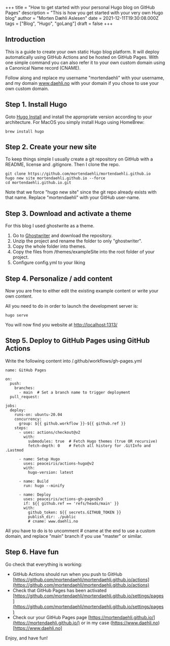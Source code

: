 +++
title = "How to get started with your personal Hugo blog on GitHub Pages"
description = "This is how you get started with your very own Hugo blog"
author = "Morten Dæhli Aslesen"
date = 2021-12-11T19:30:08.000Z
tags = ["Blog", "Hugo", "goLang"]
draft = false
+++

## Introduction

This is a guide to create your own static Hugo blog platform. It will deploy automatically using GitHub Actions and
be hosted on GitHub Pages. With one simple command you can also refer it to your own custom domain using a Canonical Name record (CNAME).

Follow along and replace my username "mortendaehli" with your username, and my domain www.daehli.no with your domain
if you chose to use your own custom domain.

## Step 1. Install Hugo

Goto [Hugo Install](https://gohugo.io/getting-started/installing) and install the appropriate version according 
to your architecture. For MacOS you simply install Hugo using HomeBrew:

    brew install hugo

## Step 2. Create your new site

To keep things simple I usually create a git repository on GitHub with a README, license and .gitignore.
Then I clone the repo.

    git clone https://github.com/mortendaehli/mortendaehli.github.io
    hugo new site mortendaehli.github.io --force
    cd mortendaehli.github.io.git

Note that we force "hugo new site" since the git repo already exists with that name. Replace "mortendaehli" with your GitHub
user-name.

## Step 3. Download and activate a theme

For this blog I used ghostwrite as a theme.

1. Go to [Ghostwriter](https://github.com/jbub/ghostwriter) and download the repository. 
2. Unzip the project and rename the folder to only "ghostwriter". 
3. Copy the whole folder into themes. 
4. Copy the files from /themes/exampleSite into the root folder of your project.
5. Configure config.yml to your liking

## Step 4. Personalize / add content

Now you are free to either edit the existing example content or write your own content.

All you need to do in order to launch the development server is:

    hugo serve

You will now find you website at [http://localhost:1313/](http://localhost:1313/)

## Step 5. Deploy to GitHub Pages using GitHub Actions

Write the following content into /.github/workflows/gh-pages.yml

    name: GitHub Pages

    on:
      push:
        branches:
          - main  # Set a branch name to trigger deployment
      pull_request:
    
    jobs:
      deploy:
        runs-on: ubuntu-20.04
        concurrency:
          group: ${{ github.workflow }}-${{ github.ref }}
        steps:
          - uses: actions/checkout@v2
            with:
              submodules: true  # Fetch Hugo themes (true OR recursive)
              fetch-depth: 0    # Fetch all history for .GitInfo and .Lastmod
    
          - name: Setup Hugo
            uses: peaceiris/actions-hugo@v2
            with:
              hugo-version: latest
    
          - name: Build
            run: hugo --minify
    
          - name: Deploy
            uses: peaceiris/actions-gh-pages@v3
            if: ${{ github.ref == 'refs/heads/main' }}
            with:
              github_token: ${{ secrets.GITHUB_TOKEN }}
              publish_dir: ./public
              # cname: www.daehli.no

All you have to do is to uncomment # cname at the end to use a custom domain, 
and replace "main" branch if you use "master" or similar.

## Step 6. Have fun

Go check that everything is working:
- GitHub Actions should run when you push to GitHub [https://github.com/mortendaehli/mortendaehli.github.io/actions](https://github.com/mortendaehli/mortendaehli.github.io/actions)
- Check that GitHub Pages has been activated [https://github.com/mortendaehli/mortendaehli.github.io/settings/pages](https://github.com/mortendaehli/mortendaehli.github.io/settings/pages)
- Check our your GitHub Pages page [https://mortendaehli.github.io/](https://mortendaehli.github.io/) or in my case (https://www.daehli.no)[https://www.daehli.no]

Enjoy, and have fun!

